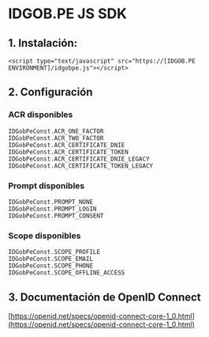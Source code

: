 # IDGOB.PE JS SDK

## 1. Instalación:

```
<script type="text/javascript" src="https://[IDGOB.PE ENVIRONMENT]/idgobpe.js"></script>
```

## 2. Configuración

### ACR disponibles

```
IDGobPeConst.ACR_ONE_FACTOR
IDGobPeConst.ACR_TWO_FACTOR
IDGobPeConst.ACR_CERTIFICATE_DNIE
IDGobPeConst.ACR_CERTIFICATE_TOKEN
IDGobPeConst.ACR_CERTIFICATE_DNIE_LEGACY
IDGobPeConst.ACR_CERTIFICATE_TOKEN_LEGACY
```

### Prompt disponibles

```
IDGobPeConst.PROMPT_NONE
IDGobPeConst.PROMPT_LOGIN
IDGobPeConst.PROMPT_CONSENT
```

### Scope disponibles

```
IDGobPeConst.SCOPE_PROFILE
IDGobPeConst.SCOPE_EMAIL
IDGobPeConst.SCOPE_PHONE
IDGobPeConst.SCOPE_OFFLINE_ACCESS
```

## 3. Documentación de OpenID Connect

[https://openid.net/specs/openid-connect-core-1_0.html](https://openid.net/specs/openid-connect-core-1_0.html)